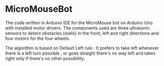 # MicroMouseBot

The code written in Arduino IDE for the MicroMouse bot on Arduino Uno with installed motor drivers. The components used are three ultrasonic sensors to detect obstacles (walls) in the front, left and right directions and four motors for the four wheels.

The algorithm is based on Default Left rule : It prefers to take left whenever there is a left turn possible , or goes straight  there's no way left and takes right only if there's no other possibility.

